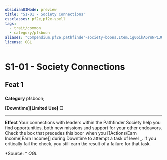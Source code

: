 ```yaml
---
obsidianUIMode: preview
title: "S1-01 - Society Connections"
cssclasses: pf2e,pf2e-spell
tags:
  - trait/common
  - category/pfsboon
aliases: "Compendium.pf2e.pathfinder-society-boons.Item.ig06ikA6rnNP1JUb"
license: OGL
---
```

# S1-01 - Society Connections
## Feat 1
### 

**Category** pfsboon; 




**\[Downtime\]\[Limited Use\]** □

* * *

**Effect** Your connections with leaders within the Pathfinder Society help you find opportunities, both new missions and support for your other endeavors. Check the box that precedes this boon when you [[Actions/Earn Income|Earn Income]] during Downtime to attempt a task of level _. If you critically fail the check, you still earn the result of a failure for that task.

*Source: *
*OGL*